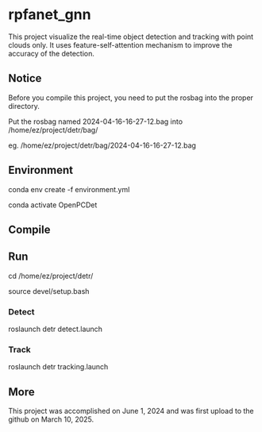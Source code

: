 # rpfanet_gnn

This project visualize the real-time object detection and tracking with point clouds only. It uses feature-self-attention mechanism to improve the accuracy of the detection. 

## Notice
Before you compile this project, you need to put the rosbag into the proper directory.

Put the rosbag named 2024-04-16-16-27-12.bag into /home/ez/project/detr/bag/

eg. /home/ez/project/detr/bag/2024-04-16-16-27-12.bag

## Environment

conda env create -f environment.yml

conda activate OpenPCDet

## Compile

## Run

cd /home/ez/project/detr/

source devel/setup.bash

### Detect

roslaunch detr detect.launch

### Track

roslaunch detr tracking.launch

## More

This project was accomplished on June 1, 2024 and was first upload to the github on March 10, 2025.
